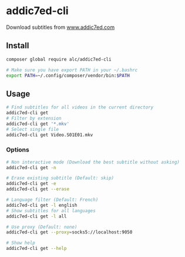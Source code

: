 # addic7ed-cli

Download subtitles from www.addic7ed.com

## Install

```bash
composer global require alc/addic7ed-cli

# Make sure you have export PATH in your ~/.bashrc
export PATH=~/.config/composer/vendor/bin:$PATH
```

## Usage

```bash
# Find subtitles for all videos in the current directory
addic7ed-cli get
# Filter by extension
addic7ed-cli get '*.mkv'
# Select single file
addic7ed-cli get Video.S01E01.mkv
```

### Options

```bash
# Non interactive mode (Download the best subtitle without asking)
addic7ed-cli get -n

# Erase existing subtitle (Default: skip)
addic7ed-cli get -e
addic7ed-cli get --erase

# Language filter (Default: French)
addic7ed-cli get -l english
# Show subtitles for all languages
addic7ed-cli get -l all

# Use proxy (Default: none)
addic7ed-cli get --proxy=socks5://localhost:9050

# Show help
addic7ed-cli get --help
```
